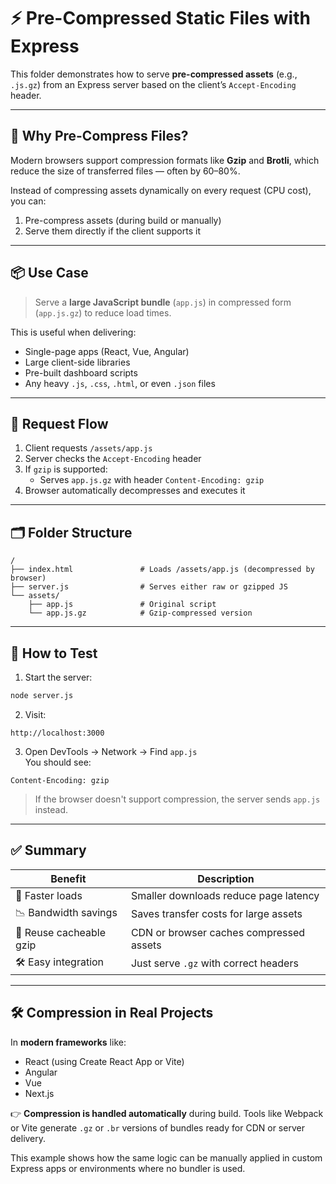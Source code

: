 # ⚡ Pre-Compressed Static Files with Express

This folder demonstrates how to serve **pre-compressed assets** (e.g., `.js.gz`) from an Express server based on the client’s `Accept-Encoding` header.

---

## 🧠 Why Pre-Compress Files?

Modern browsers support compression formats like **Gzip** and **Brotli**, which reduce the size of transferred files — often by 60–80%.

Instead of compressing assets dynamically on every request (CPU cost), you can:

1. Pre-compress assets (during build or manually)
2. Serve them directly if the client supports it

---

## 📦 Use Case

> Serve a **large JavaScript bundle** (`app.js`) in compressed form (`app.js.gz`) to reduce load times.

This is useful when delivering:

- Single-page apps (React, Vue, Angular)
- Large client-side libraries
- Pre-built dashboard scripts
- Any heavy `.js`, `.css`, `.html`, or even `.json` files

---

## 🔁 Request Flow

1. Client requests `/assets/app.js`
2. Server checks the `Accept-Encoding` header
3. If `gzip` is supported:
   - Serves `app.js.gz` with header `Content-Encoding: gzip`
4. Browser automatically decompresses and executes it

---

## 🗂️ Folder Structure

```
/
├── index.html               # Loads /assets/app.js (decompressed by browser)
├── server.js                # Serves either raw or gzipped JS
└── assets/
    ├── app.js               # Original script
    └── app.js.gz            # Gzip-compressed version
```

---

## 🧪 How to Test

1. Start the server:

```bash
node server.js
```

2. Visit:

```
http://localhost:3000
```

3. Open DevTools → Network → Find `app.js`  
   You should see:

```
Content-Encoding: gzip
```

> If the browser doesn't support compression, the server sends `app.js` instead.

---

## ✅ Summary

| Benefit                 | Description                             |
| ----------------------- | --------------------------------------- |
| 💨 Faster loads         | Smaller downloads reduce page latency   |
| 📉 Bandwidth savings    | Saves transfer costs for large assets   |
| 🔁 Reuse cacheable gzip | CDN or browser caches compressed assets |
| 🛠️ Easy integration     | Just serve `.gz` with correct headers   |

---

## 🛠️ Compression in Real Projects

In **modern frameworks** like:

- React (using Create React App or Vite)
- Angular
- Vue
- Next.js

👉 **Compression is handled automatically** during build. Tools like Webpack or Vite generate `.gz` or `.br` versions of bundles ready for CDN or server delivery.

This example shows how the same logic can be manually applied in custom Express apps or environments where no bundler is used.
